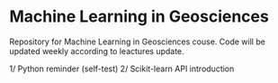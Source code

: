 # Machine Learning in Geosciences

Repository for Machine Learning in Geosciences couse. Code will be updated weekly according to leactures update. 

1/ Python reminder (self-test)
2/ Scikit-learn API introduction



